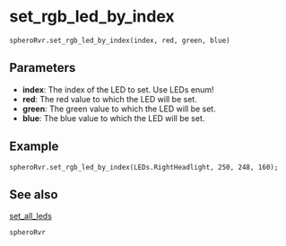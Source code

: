 # set_rgb_led_by_index

```sig
spheroRvr.set_rgb_led_by_index(index, red, green, blue)
```

## Parameters

* **index**: The index of the LED to set. Use LEDs enum!
* **red**: The red value to which the LED will be set.
* **green**: The green value to which the LED will be set.
* **blue**: The blue value to which the LED will be set.

## Example

```blocks
spheroRvr.set_rgb_led_by_index(LEDs.RightHeadlight, 250, 248, 160);
```

## See also

[set_all_leds](/reference/spheroRvr/set_all_leds.md)

```package
spheroRvr
```
